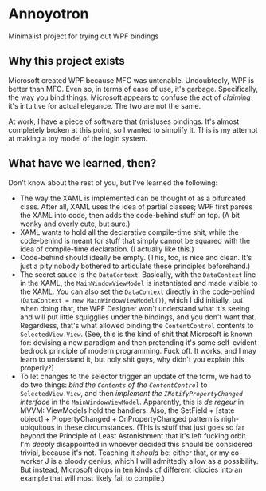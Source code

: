 # Annoyotron
Minimalist project for trying out WPF bindings

## Why this project exists
Microsoft created WPF because MFC was untenable. Undoubtedly, WPF is better than MFC. Even so, in terms of ease of use, it's garbage. Specifically, the way you bind things. Microsoft appears to confuse the act of _claiming_ it's intuitive for actual elegance. The two are not the same.

At work, I have a piece of software that (mis)uses bindings. It's almost completely broken at this point, so I wanted to simplify it. This is my attempt at making a toy model of the login system. 

## What have we learned, then?
Don't know about the rest of you, but I've learned the following:
- The way the XAML is implemented can be thought of as a bifurcated class. After all, XAML uses the idea of partial classes; WPF first parses the XAML into code, then adds the code-behind stuff on top. (A bit wonky and overly cute, but sure.)
- XAML wants to hold all the declarative compile-time shit, while the code-behind is meant for stuff that simply cannot be squared with the idea of compile-time declaration. (I actually like this.)
- Code-behind should ideally be empty. (This, too, is nice and clean. It's just a pity nobody bothered to articulate these principles beforehand.)
- The secret sauce is the `DataContext`. Basically, with the `DataContext` line in the XAML, the `MainWindowViewModel` is instantiated and made visible to the XAML. You can also set the `DataContext` directly in the code-behind (`DataContext = new MainWindowViewModel()`), which I did initially, but when doing that, the WPF Designer won't understand what it's seeing and will put little squigglies under the bindings, and you don't want that. Regardless, that's what allowed binding the `ContentControl` contents to `SelectedView.View`. (See, this is the kind of shit that Microsoft is known for: devising a new paradigm and then pretending it's some self-evident bedrock principle of modern programming. Fuck off. It works, and I may learn to understand it, but holy shit guys, why didn't you explain this properly?)
- To let changes to the selector trigger an update of the form, we had to do two things: _bind the `Contents` of the `ContentControl`_ to `SelectedView.View`, and then _implement the `INotifyPropertyChanged` interface_ in the `MainWindowViewModel`. Apparently, this is *de regeur* in MVVM: ViewModels hold the handlers. Also, the SetField + [state object] + PropertyChanged + OnPropertyChanged pattern is nigh-ubiquitous in these circumstances. (This is stuff that just goes so far beyond the Principle of Least Astonishment that it's left fucking orbit. I'm _deeply_ disappointed in whoever decided this should be considered trivial, because it's not. Teaching it _should_ be: either that, or my co-worker J is a bloody genius, which I will admittedly allow as a possibility. But instead, Microsoft drops in ten kinds of different idiocies into an example that will most likely fail to compile.)
